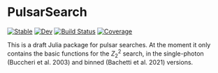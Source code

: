# PulsarSearch

[![Stable](https://img.shields.io/badge/docs-stable-blue.svg)](https://juliaastro.github.io/PulsarSearch.jl/stable)
[![Dev](https://img.shields.io/badge/docs-dev-blue.svg)](https://juliaastro.github.io/PulsarSearch.jl/dev)
[![Build Status](https://github.com/juliaastro/PulsarSearch.jl/workflows/CI/badge.svg)](https://github.com/juliaastro/PulsarSearch.jl/actions)
[![Coverage](https://codecov.io/gh/juliaastro/PulsarSearch.jl/branch/main/graph/badge.svg)](https://codecov.io/gh/juliaastro/PulsarSearch.jl)

This is a draft Julia package for pulsar searches. At the moment it only contains the basic functions for the $Z_2^2$ search, in the single-photon (Buccheri et al. 2003) and binned (Bachetti et al. 2021) versions.
